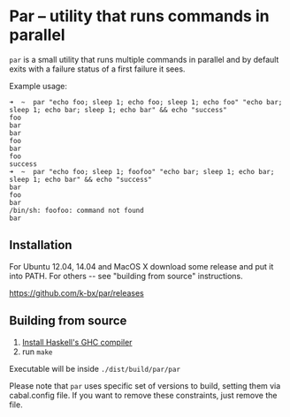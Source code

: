 Par – utility that runs commands in parallel
============================================

`par` is a small utility that runs multiple commands in parallel and
by default exits with a failure status of a first failure it sees.

Example usage:

```
➜  ~  par "echo foo; sleep 1; echo foo; sleep 1; echo foo" "echo bar; sleep 1; echo bar; sleep 1; echo bar" && echo "success"
foo
bar
bar
foo
bar
foo
success
➜  ~  par "echo foo; sleep 1; foofoo" "echo bar; sleep 1; echo bar; sleep 1; echo bar" && echo "success"
bar
foo
bar
/bin/sh: foofoo: command not found
bar
```

Installation
------------

For Ubuntu 12.04, 14.04 and MacOS X download some release and put it into PATH. For others -- see "building from source" instructions.

https://github.com/k-bx/par/releases

Building from source
--------------------

1. [Install Haskell's GHC compiler](http://www.stackage.org/install)
2. run `make`

Executable will be inside `./dist/build/par/par`

Please note that `par` uses specific set of versions to build, setting
them via cabal.config file. If you want to remove these constraints,
just remove the file.
